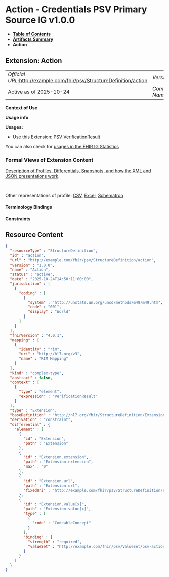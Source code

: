 # Action - Credentials PSV Primary Source IG v1.0.0

* [**Table of Contents**](toc.md)
* [**Artifacts Summary**](artifacts.md)
* **Action**

## Extension: Action 

| | |
| :--- | :--- |
| *Official URL*:http://example.com/fhir/psv/StructureDefinition/action | *Version*:1.0.0 |
| Active as of 2025-10-24 | *Computable Name*:Action |

**Context of Use**

**Usage info**

**Usages:**

* Use this Extension: [PSV VerificationResult](StructureDefinition-psv-verificationresult.md)

You can also check for [usages in the FHIR IG Statistics](https://packages2.fhir.org/xig/credentials-psv-primarysource|current/StructureDefinition/action)

### Formal Views of Extension Content

 [Description of Profiles, Differentials, Snapshots, and how the XML and JSON presentations work](http://build.fhir.org/ig/FHIR/ig-guidance/readingIgs.html#structure-definitions). 

 

Other representations of profile: [CSV](StructureDefinition-action.csv), [Excel](StructureDefinition-action.xlsx), [Schematron](StructureDefinition-action.sch) 

#### Terminology Bindings

#### Constraints



## Resource Content

```json
{
  "resourceType" : "StructureDefinition",
  "id" : "action",
  "url" : "http://example.com/fhir/psv/StructureDefinition/action",
  "version" : "1.0.0",
  "name" : "Action",
  "status" : "active",
  "date" : "2025-10-24T14:50:11+00:00",
  "jurisdiction" : [
    {
      "coding" : [
        {
          "system" : "http://unstats.un.org/unsd/methods/m49/m49.htm",
          "code" : "001",
          "display" : "World"
        }
      ]
    }
  ],
  "fhirVersion" : "4.0.1",
  "mapping" : [
    {
      "identity" : "rim",
      "uri" : "http://hl7.org/v3",
      "name" : "RIM Mapping"
    }
  ],
  "kind" : "complex-type",
  "abstract" : false,
  "context" : [
    {
      "type" : "element",
      "expression" : "VerificationResult"
    }
  ],
  "type" : "Extension",
  "baseDefinition" : "http://hl7.org/fhir/StructureDefinition/Extension",
  "derivation" : "constraint",
  "differential" : {
    "element" : [
      {
        "id" : "Extension",
        "path" : "Extension"
      },
      {
        "id" : "Extension.extension",
        "path" : "Extension.extension",
        "max" : "0"
      },
      {
        "id" : "Extension.url",
        "path" : "Extension.url",
        "fixedUri" : "http://example.com/fhir/psv/StructureDefinition/action"
      },
      {
        "id" : "Extension.value[x]",
        "path" : "Extension.value[x]",
        "type" : [
          {
            "code" : "CodeableConcept"
          }
        ],
        "binding" : {
          "strength" : "required",
          "valueSet" : "http://example.com/fhir/psv/ValueSet/psv-action-vs"
        }
      }
    ]
  }
}

```
